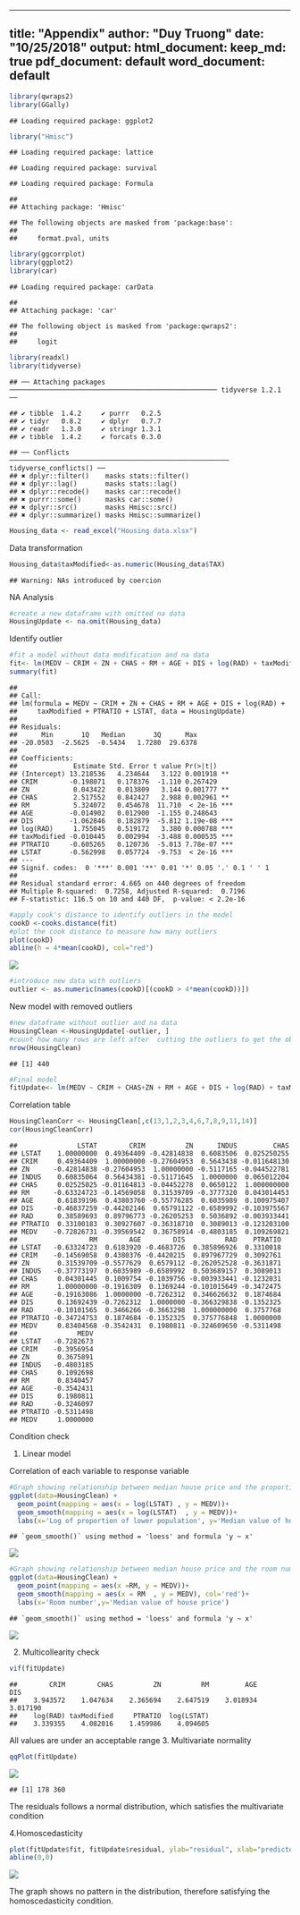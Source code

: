 
---
title: "Appendix"
author: "Duy Truong"
date: "10/25/2018"
output:
  html_document:
    keep_md: true
  pdf_document: default
  word_document: default
---
  
  

```r
library(qwraps2)
library(GGally)
```

```
## Loading required package: ggplot2
```

```r
library("Hmisc")
```

```
## Loading required package: lattice
```

```
## Loading required package: survival
```

```
## Loading required package: Formula
```

```
## 
## Attaching package: 'Hmisc'
```

```
## The following objects are masked from 'package:base':
## 
##     format.pval, units
```

```r
library(ggcorrplot)
library(ggplot2)
library(car)
```

```
## Loading required package: carData
```

```
## 
## Attaching package: 'car'
```

```
## The following object is masked from 'package:qwraps2':
## 
##     logit
```

```r
library(readxl)
library(tidyverse)
```

```
## ── Attaching packages ──────────────────────────────────────────────────── tidyverse 1.2.1 ──
```

```
## ✔ tibble  1.4.2     ✔ purrr   0.2.5
## ✔ tidyr   0.8.2     ✔ dplyr   0.7.7
## ✔ readr   1.3.0     ✔ stringr 1.3.1
## ✔ tibble  1.4.2     ✔ forcats 0.3.0
```

```
## ── Conflicts ─────────────────────────────────────────────────────── tidyverse_conflicts() ──
## ✖ dplyr::filter()    masks stats::filter()
## ✖ dplyr::lag()       masks stats::lag()
## ✖ dplyr::recode()    masks car::recode()
## ✖ purrr::some()      masks car::some()
## ✖ dplyr::src()       masks Hmisc::src()
## ✖ dplyr::summarize() masks Hmisc::summarize()
```

```r
Housing_data <- read_excel("Housing data.xlsx")
```


  
Data transformation

```r
Housing_data$taxModified<-as.numeric(Housing_data$TAX)
```

```
## Warning: NAs introduced by coercion
```
NA Analysis

```r
#create a new dataframe with omitted na data
HousingUpdate <- na.omit(Housing_data)
```



Identify outlier

```r
#fit a model without data modification and na data
fit<- lm(MEDV ~ CRIM + ZN + CHAS + RM + AGE + DIS + log(RAD) + taxModified + PTRATIO + LSTAT, data=HousingUpdate)
summary(fit)
```

```
## 
## Call:
## lm(formula = MEDV ~ CRIM + ZN + CHAS + RM + AGE + DIS + log(RAD) + 
##     taxModified + PTRATIO + LSTAT, data = HousingUpdate)
## 
## Residuals:
##      Min       1Q   Median       3Q      Max 
## -20.0503  -2.5625  -0.5434   1.7280  29.6378 
## 
## Coefficients:
##              Estimate Std. Error t value Pr(>|t|)    
## (Intercept) 13.218536   4.234644   3.122 0.001918 ** 
## CRIM        -0.198071   0.178376  -1.110 0.267429    
## ZN           0.043422   0.013809   3.144 0.001777 ** 
## CHAS         2.517552   0.842427   2.988 0.002961 ** 
## RM           5.324072   0.454678  11.710  < 2e-16 ***
## AGE         -0.014902   0.012900  -1.155 0.248643    
## DIS         -1.062846   0.182879  -5.812 1.19e-08 ***
## log(RAD)     1.755045   0.519172   3.380 0.000788 ***
## taxModified -0.010445   0.002994  -3.488 0.000535 ***
## PTRATIO     -0.605265   0.120736  -5.013 7.78e-07 ***
## LSTAT       -0.562998   0.057724  -9.753  < 2e-16 ***
## ---
## Signif. codes:  0 '***' 0.001 '**' 0.01 '*' 0.05 '.' 0.1 ' ' 1
## 
## Residual standard error: 4.665 on 440 degrees of freedom
## Multiple R-squared:  0.7258,	Adjusted R-squared:  0.7196 
## F-statistic: 116.5 on 10 and 440 DF,  p-value: < 2.2e-16
```

```r
#apply cook's distance to identify outliers in the model
cookD <-cooks.distance(fit)
#plot the cook distance to measure how many outliers
plot(cookD)
abline(h = 4*mean(cookD), col="red")
```

![](Housingdata_files/figure-html/unnamed-chunk-4-1.png)<!-- -->

```r
#introduce new data with outliers
outlier <- as.numeric(names(cookD)[(cookD > 4*mean(cookD))])
```







New model with removed outliers

```r
#new dataframe without outlier and na data
HousingClean <-HousingUpdate[-outlier, ]
#count how many rows are left after  cutting the outliers to get the observation numbers
nrow(HousingClean)
```

```
## [1] 440
```

```r
#Final model
fitUpdate<- lm(MEDV ~ CRIM + CHAS+ZN + RM + AGE + DIS + log(RAD) + taxModified + PTRATIO + log(LSTAT), data=HousingClean)
```

Correlation table

```r
HousingCleanCorr <- HousingClean[,c(13,1,2,3,4,6,7,8,9,11,14)]
cor(HousingCleanCorr)
```

```
##               LSTAT        CRIM          ZN      INDUS         CHAS
## LSTAT    1.00000000  0.49364409 -0.42814838  0.6083506  0.025250255
## CRIM     0.49364409  1.00000000 -0.27604953  0.5643438 -0.011648130
## ZN      -0.42814838 -0.27604953  1.00000000 -0.5117165 -0.044522781
## INDUS    0.60835064  0.56434381 -0.51171645  1.0000000  0.065012204
## CHAS     0.02525025 -0.01164813 -0.04452278  0.0650122  1.000000000
## RM      -0.63324723 -0.14569058  0.31539709 -0.3777320  0.043014453
## AGE      0.61839196  0.43803760 -0.55776285  0.6035989  0.100975407
## DIS     -0.46837259 -0.44202146  0.65791122 -0.6589992 -0.103975567
## RAD      0.38589693  0.89796773 -0.26205253  0.5036892 -0.003933441
## PTRATIO  0.33100183  0.30927607 -0.36318710  0.3089013 -0.123203100
## MEDV    -0.72826731 -0.39569542  0.36758914 -0.4803185  0.109269821
##                  RM        AGE        DIS          RAD    PTRATIO
## LSTAT   -0.63324723  0.6183920 -0.4683726  0.385896926  0.3310018
## CRIM    -0.14569058  0.4380376 -0.4420215  0.897967729  0.3092761
## ZN       0.31539709 -0.5577629  0.6579112 -0.262052528 -0.3631871
## INDUS   -0.37773197  0.6035989 -0.6589992  0.503689157  0.3089013
## CHAS     0.04301445  0.1009754 -0.1039756 -0.003933441 -0.1232031
## RM       1.00000000 -0.1916309  0.1369244 -0.101015649 -0.3472475
## AGE     -0.19163086  1.0000000 -0.7262312  0.346626632  0.1874684
## DIS      0.13692439 -0.7262312  1.0000000 -0.366329838 -0.1352325
## RAD     -0.10101565  0.3466266 -0.3663298  1.000000000  0.3757768
## PTRATIO -0.34724753  0.1874684 -0.1352325  0.375776848  1.0000000
## MEDV     0.83404568 -0.3542431  0.1980811 -0.324609650 -0.5311498
##               MEDV
## LSTAT   -0.7282673
## CRIM    -0.3956954
## ZN       0.3675891
## INDUS   -0.4803185
## CHAS     0.1092698
## RM       0.8340457
## AGE     -0.3542431
## DIS      0.1980811
## RAD     -0.3246097
## PTRATIO -0.5311498
## MEDV     1.0000000
```

Condition check

1. Linear model

Correlation of each variable to response variable

```r
#Graph showing relationship between median house price and the proportion population
ggplot(data=HousingClean) +
  geom_point(mapping = aes(x = log(LSTAT) , y = MEDV))+
  geom_smooth(mapping = aes(x = log(LSTAT)  , y = MEDV))+
  labs(x='Log of proportion of lower population', y='Median value of house price')
```

```
## `geom_smooth()` using method = 'loess' and formula 'y ~ x'
```

![](Housingdata_files/figure-html/unnamed-chunk-7-1.png)<!-- -->

```r
#Graph showing relationship between median house price and the room number
ggplot(data=HousingClean) +
  geom_point(mapping = aes(x =RM, y = MEDV))+
  geom_smooth(mapping = aes(x = RM  , y = MEDV), col='red')+
  labs(x='Room number',y='Median value of house price')
```

```
## `geom_smooth()` using method = 'loess' and formula 'y ~ x'
```

![](Housingdata_files/figure-html/unnamed-chunk-7-2.png)<!-- -->


2. Multicollearity check

```r
vif(fitUpdate)
```

```
##        CRIM        CHAS          ZN          RM         AGE         DIS 
##    3.943572    1.047634    2.365694    2.647519    3.018934    3.017190 
##    log(RAD) taxModified     PTRATIO  log(LSTAT) 
##    3.339355    4.082016    1.459986    4.094605
```
All values are under an acceptable range
3. Multivariate normality


```r
qqPlot(fitUpdate)
```

![](Housingdata_files/figure-html/unnamed-chunk-9-1.png)<!-- -->

```
## [1] 178 360
```

The residuals follows a normal distribution, which satisfies the multivariate condition

4.Homoscedasticity

```r
plot(fitUpdate$fit, fitUpdate$residual, ylab="residual", xlab="predicted median price")
abline(0,0)
```

![](Housingdata_files/figure-html/unnamed-chunk-10-1.png)<!-- -->

The graph shows no pattern in the distribution, therefore satisfying the homoscedasticity condition.



